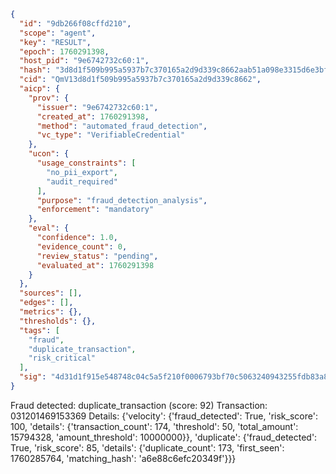 ```json
{
  "id": "9db266f08cffd210",
  "scope": "agent",
  "key": "RESULT",
  "epoch": 1760291398,
  "host_pid": "9e6742732c60:1",
  "hash": "3d8d1f509b995a5937b7c370165a2d9d339c8662aab51a098e3315d6e3bf8f20",
  "cid": "QmV13d8d1f509b995a5937b7c370165a2d9d339c8662",
  "aicp": {
    "prov": {
      "issuer": "9e6742732c60:1",
      "created_at": 1760291398,
      "method": "automated_fraud_detection",
      "vc_type": "VerifiableCredential"
    },
    "ucon": {
      "usage_constraints": [
        "no_pii_export",
        "audit_required"
      ],
      "purpose": "fraud_detection_analysis",
      "enforcement": "mandatory"
    },
    "eval": {
      "confidence": 1.0,
      "evidence_count": 0,
      "review_status": "pending",
      "evaluated_at": 1760291398
    }
  },
  "sources": [],
  "edges": [],
  "metrics": {},
  "thresholds": {},
  "tags": [
    "fraud",
    "duplicate_transaction",
    "risk_critical"
  ],
  "sig": "4d31d1f915e548748c04c5a5f210f0006793bf70c5063240943255fdb83a840e"
}
```

Fraud detected: duplicate_transaction (score: 92)
Transaction: 031201469153369
Details: {'velocity': {'fraud_detected': True, 'risk_score': 100, 'details': {'transaction_count': 174, 'threshold': 50, 'total_amount': 15794328, 'amount_threshold': 10000000}}, 'duplicate': {'fraud_detected': True, 'risk_score': 85, 'details': {'duplicate_count': 173, 'first_seen': 1760285764, 'matching_hash': 'a6e88c6efc20349f'}}}